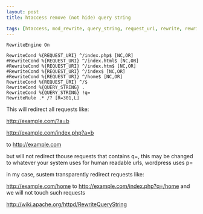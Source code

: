 ```yaml
---
layout: post
title: htaccess remove (not hide) query string

tags: [htaccess, mod_rewrite, query_string, request_uri, rewrite, rewritecond, rewriterule]
---
```


```
RewriteEngine On

RewriteCond %{REQUEST_URI} ^/index.php$ [NC,OR]
#RewriteCond %{REQUEST_URI} ^/index.html$ [NC,OR]
#RewriteCond %{REQUEST_URI} ^/index.htm$ [NC,OR]
#RewriteCond %{REQUEST_URI} ^/index$ [NC,OR]
#RewriteCond %{REQUEST_URI} ^/home$ [NC,OR]
RewriteCond %{REQUEST_URI} ^/$
RewriteCond %{QUERY_STRING} .
RewriteCond %{QUERY_STRING} !q=
RewriteRule .* /? [R=301,L]
```

This will redirect all requests like:

http://example.com/?a=b

http://example.com/index.php?a=b

to http://example.com

but will not redirect thouse requests that contains q=, this may be changed to whatever your system uses for human readable urls, wordpress uses p=

in my case, sustem transparently redirect requests like:

http://example.com/home to http://example.com/index.php?q=/home and we will not touch such requests

http://wiki.apache.org/httpd/RewriteQueryString
